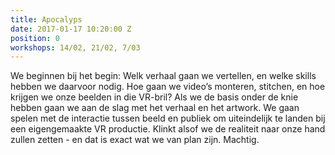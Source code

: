 ```yaml
---
title: Apocalyps
date: 2017-01-17 10:20:00 Z
position: 0
workshops: 14/02, 21/02, 7/03
---
```


We beginnen bij het begin: Welk verhaal gaan we vertellen, en welke skills hebben we daarvoor nodig. Hoe gaan we video’s monteren, stitchen, en hoe krijgen we onze beelden in die VR-bril? Als we de basis onder de knie hebben gaan we aan de slag met het verhaal en het artwork. We gaan spelen met de interactie tussen beeld en publiek om uiteindelijk te landen bij een eigengemaakte VR productie. Klinkt alsof we de realiteit naar onze hand zullen zetten - en dat is exact wat we van plan zijn.
Machtig.


